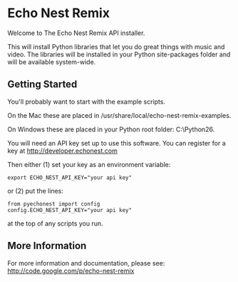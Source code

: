 # Echo Nest Remix

Welcome to The Echo Nest Remix API installer.

This will install Python libraries that let you do great things with music and video. The libraries will be installed in your Python site-packages folder and will be available system-wide.

## Getting Started
You'll probably want to start with the example scripts.

On the Mac these are placed in /usr/share/local/echo-nest-remix-examples.

On Windows these are placed in your Python root folder: C:\Python26.

You will need an API key set up to use this software. You can register for a key at <http://developer.echonest.com>

Then either (1) set your key as an environment variable: 

    export ECHO_NEST_API_KEY="your api key" 

or (2) put the lines: 

    from pyechonest import config
    config.ECHO_NEST_API_KEY="your api key" 

at the top of any scripts you run.

## More Information

For more information and documentation, please see: <http://code.google.com/p/echo-nest-remix>

